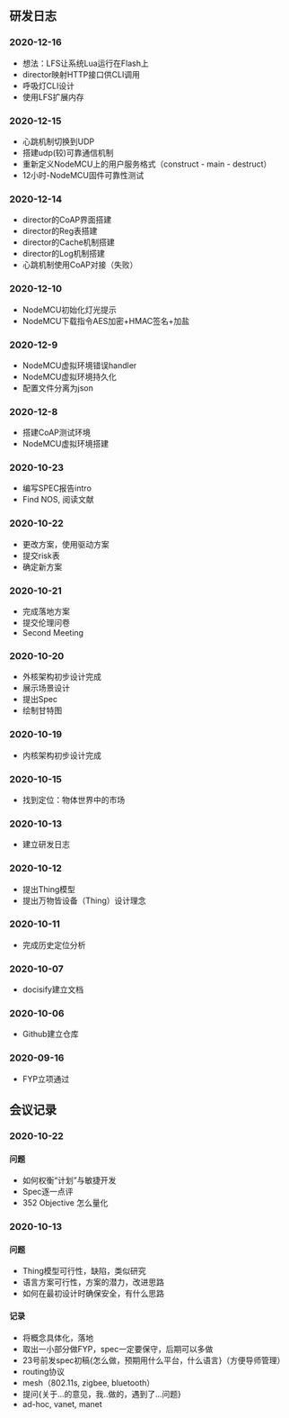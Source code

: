 ## 研发日志


### 2020-12-16
 - 想法：LFS让系统Lua运行在Flash上
 - director映射HTTP接口供CLI调用
 - 呼吸灯CLI设计
 - 使用LFS扩展内存


### 2020-12-15
 - 心跳机制切换到UDP
 - 搭建udp(较)可靠通信机制
 - 重新定义NodeMCU上的用户服务格式（construct - main - destruct）
 - 12小时-NodeMCU固件可靠性测试

### 2020-12-14
 - director的CoAP界面搭建
 - director的Reg表搭建
 - director的Cache机制搭建
 - director的Log机制搭建
 - 心跳机制使用CoAP对接（失败）
 
### 2020-12-10
 - NodeMCU初始化灯光提示
 - NodeMCU下载指令AES加密+HMAC签名+加盐


### 2020-12-9
 - NodeMCU虚拟环境错误handler
 - NodeMCU虚拟环境持久化
 - 配置文件分离为json

### 2020-12-8
 - 搭建CoAP测试环境
 - NodeMCU虚拟环境搭建

### 2020-10-23
 - 编写SPEC报告intro
 - Find NOS, 阅读文献

### 2020-10-22
 - 更改方案，使用驱动方案
 - 提交risk表
 - 确定新方案

### 2020-10-21
 - 完成落地方案
 - 提交伦理问卷
 - Second Meeting

### 2020-10-20
 - 外核架构初步设计完成
 - 展示场景设计
 - 提出Spec
 - 绘制甘特图

### 2020-10-19
 - 内核架构初步设计完成

### 2020-10-15
 - 找到定位：物体世界中的市场

### 2020-10-13
 - 建立研发日志

### 2020-10-12
 - 提出Thing模型
 - 提出万物皆设备（Thing）设计理念

### 2020-10-11
 - 完成历史定位分析

### 2020-10-07
 - docisify建立文档

### 2020-10-06
 - Github建立仓库

### 2020-09-16
 - FYP立项通过


## 会议记录

### 2020-10-22

#### 问题
 - 如何权衡“计划”与敏捷开发
 - Spec逐一点评
 - 352 Objective 怎么量化


### 2020-10-13

#### 问题
 - Thing模型可行性，缺陷，类似研究
 - 语言方案可行性，方案的潜力，改进思路
 - 如何在最初设计时确保安全，有什么思路

#### 记录
 - 将概念具体化，落地
 - 取出一小部分做FYP，spec一定要保守，后期可以多做
 - 23号前发spec初稿{怎么做，预期用什么平台，什么语言}（方便导师管理）
 - routing协议
 - mesh（802.11s, zigbee, bluetooth）
 - 提问{关于...的意见，我..做的，遇到了...问题}
 - ad-hoc, vanet, manet

